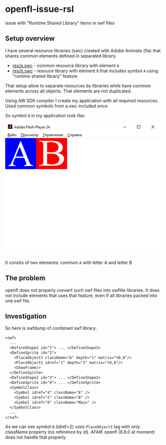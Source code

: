 # openfl-issue-rsl

issue with "Runtime Shared Library" items in swf files

## Setup overview

I have several resource libraries (swc) created with Adobe Animate (fla) that shares common elements defined in separated library.

- [res/a.swc](res/a.swc) - common resource library with element `A`
- [res/b.swc](res/b.swc) - resouce library with element `B` that includes symbol `A` using "runtime shared library" feature

That setup allow to separate resources by libraries while have common elements across all objects. That elements are not duplicated.

Using AIR SDK compiler I create my application with all required resources. Used common symbols from a.swc included once.

So symbol `B` in my application look like:

![B](doc/ab.swf.png)

It consits of two elements: common `A` with letter A and letter B

## The problem

openfl does not properly convert such swf files into swflite libraries. 
It does not include elements that uses that feature, even if all libraries packed into one swf file.

## Investigation

So here is swfdump of combined swf library:

```
<swf>
  ...
  <DefineShape2 id="1"> ... </DefineShape2>
  <DefineSprite id="2">
    <PlaceObject3 className="A" depth="1" matrix="t0,0"/>
    <PlaceObject2 idref="1" depth="3" matrix="t0,0"/>
    <ShowFrame/>
  </DefineSprite>
  <DefineShape2 id="3"> ... </DefineShape2>
  <DefineSprite id="4"> ... </DefineSprite>
  <SymbolClass>
    <Symbol idref="4" className="A" />
    <Symbol idref="2" className="B" />
    <Symbol idref="0" className="Main" />
  </SymbolClass>
  ...
</swf>
```

As we can see symbol `B` (idref=2) uses `PlaceObject3` tag with only className property (no reference by id).
AFAIK openfl (8.8.0 at moment) does not handle that properly.
